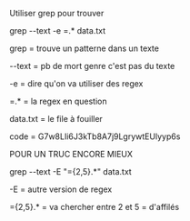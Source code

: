 Utiliser grep pour trouver

grep --text -e =.* data.txt

grep = trouve un patterne dans un texte

--text = pb de mort genre c'est pas du texte

-e = dire qu'on va utiliser des regex

=.* = la regex en question

data.txt = le file à fouiller

code = G7w8LIi6J3kTb8A7j9LgrywtEUlyyp6s



POUR UN TRUC ENCORE MIEUX

grep --text -E "={2,5}.*" data.txt

-E = autre version de regex

={2,5}.* = va chercher entre 2 et 5 = d'affilés
